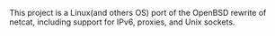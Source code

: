 This project is a Linux(and others OS) port of the OpenBSD rewrite of netcat, including support for IPv6, proxies, and Unix sockets.